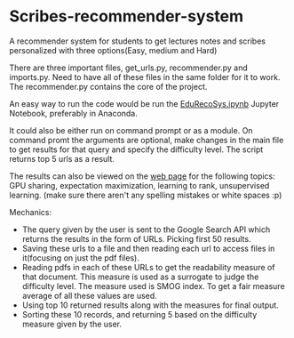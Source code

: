 # Scribes-recommender-system
A recommender system for students to get lectures notes and scribes personalized with three options(Easy, medium and Hard)

There are three important files, get_urls.py, recommender.py and imports.py. Need to have all of these files in the same folder for it to work. The recommender.py contains the core of the project.

An easy way to run the code would be run the [EduRecoSys.ipynb](https://github.com/shreyas21295/shreyas21295.github.io/blob/main/EduRecoSys.ipynb) Jupyter Notebook, preferably in Anaconda.

It could also be either run on command prompt or as a module. On command promt the arguments are optional, make changes in the main file to get results for that query and specify the difficulty level. The script returns top 5 urls as a result.

The results can also be viewed on the [web page](https://shreyas21295.github.io) for the following topics:
GPU sharing, expectation maximization, learning to rank, unsupervised learning. (make sure there aren't any spelling mistakes or white spaces :p)


Mechanics:
- The query given by the user is sent to the Google Search API which returns the results in the form of URLs. Picking first 50 results.
- Saving these urls to a file and then reading each url to access files in it(focusing on just the pdf files).
- Reading pdfs in each of these URLs to get the readability measure of that document. This measure is used as a surrogate to judge the difficulty level. The     measure used is SMOG index. To get a fair measure average of all these values are used.
- Using top 10 returned results along with the measures for final output.
- Sorting these 10 records, and returning 5 based on the difficulty measure given by the user.

